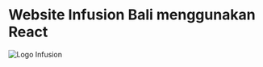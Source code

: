 # Website Infusion Bali menggunakan React
![Logo Infusion](https://github.com/user-attachments/assets/b9a6aafc-658e-4c4b-8c9d-2a840449176e)
